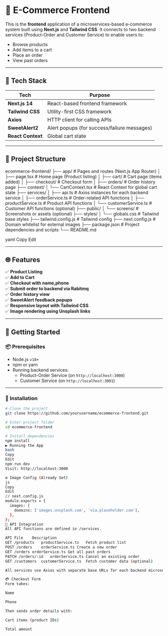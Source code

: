 # 🛒 E-Commerce Frontend

This is the **frontend** application of a microservices-based e-commerce system built using **Next.js** and **Tailwind CSS**. It connects to two backend services (Product-Order and Customer Service) to enable users to:

- Browse products
- Add items to a cart
- Place an order
- View past orders

---

## 🔧 Tech Stack

| Tech             | Purpose                                      |
|------------------|----------------------------------------------|
| **Next.js 14**   | React-based frontend framework                |
| **Tailwind CSS** | Utility-first CSS framework                   |
| **Axios**        | HTTP client for calling APIs                  |
| **SweetAlert2**  | Alert popups (for success/failure messages)   |
| **React Context**| Global cart state                             |

---

## 📁 Project Structure

ecommerce-frontend/
├── app/ # Pages and routes (Next.js App Router)
│ ├── page.tsx # Home page (Product listing)
│ ├── cart/ # Cart page (items added)
│ ├── checkout/ # Checkout form
│ ├── orders/ # Order history page
├── context/
│ └── CartContext.tsx # React Context for global cart state
├── services/
│ ├── api.ts # Axios instances for each backend service
│ ├── orderService.ts # Order-related API functions
│ ├── productService.ts # Product API functions
│ └── customerService.ts # Customer API functions (optional)
├── public/
│ └── screens/ # Screenshots or assets (optional)
├── styles/
│ └── globals.css # Tailwind base styles
├── tailwind.config.js # Tailwind config
├── next.config.js # Domain whitelist for external images
├── package.json # Project dependencies and scripts
└── README.md

yaml
Copy
Edit

---

## 🌐 Features

✅ **Product Listing**  
✅ **Add to Cart**  
✅ **Checkout with name,phone**  
✅ **Submit order to backend via Rabitmq**  
✅ **Order history view**  
✅ **SweetAlert feedback popups**  
✅ **Responsive layout with Tailwind CSS**  
✅ **Image rendering using Unsplash links**

---

## 🚀 Getting Started

### 📦 Prerequisites

- Node.js `v18+`
- npm or yarn
- Running backend services:
  - Product-Order Service (on `http://localhost:3000`)
  - Customer Service (on `http://localhost:3001`)

---

### 🔨 Installation

```bash
# Clone the project
git clone https://github.com/yourusername/ecommerce-frontend.git

# Enter project folder
cd ecommerce-frontend

# Install dependencies
npm install
▶️ Running the App
bash
Copy
Edit
npm run dev
Visit: http://localhost:3000

⚙️ Image Config (Already Set)
js
Copy
Edit
// next.config.js
module.exports = {
  images: {
    domains: ['images.unsplash.com', 'via.placeholder.com'],
  },
};
🔌 API Integration
All API functions are defined in /services.

API	File	Description
GET /products	productService.ts	Fetch product list
POST /orders	orderService.ts	Create a new order
GET /orders	orderService.ts	Get all past orders
PATCH /orders/:id	orderService.ts	Cancel an existing order
GET /customers	customerService.ts	Fetch customer data (optional)

All services use Axios with separate base URLs for each backend microservice.

💳 Checkout Form
Form takes:

Name

Phone

Then sends order details with:

Cart items (product IDs)

Total amount
